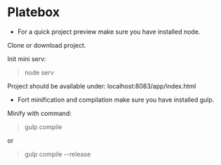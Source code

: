 # Platebox

- For a quick project preview make sure you have installed node.

Clone or download project.

Init mini serv: 
>node serv

Project should be available under:
localhost:8083/app/index.html

- Fort minification and compilation make sure you have installed gulp.

Minify with command:
>gulp compile

or

>gulp compile --release
